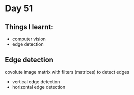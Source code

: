 # Day 51

## Things I learnt:

- computer vision 
- edge detection

## Edge detection

covolute image matrix with filters (matrices) to detect edges

- vertical edge detection
- horizontal edge detection 

